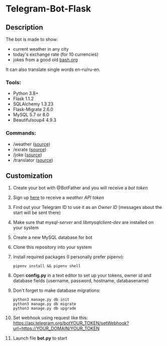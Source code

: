 # Telegram-Bot-Flask

## Description

The bot is made to show:

* current weather in any city
* today's exchange rate (for 10 currencies)
* jokes from a good old [bash.org](https://bash.im/)

It can also translate single words en-ru/ru-en.

### Tools:

* Python 3.8+
* Flask 1.1.2
* SQLAlchemy 1.3.23
* Flask-Migrate 2.6.0
* MySQL 5.7 or 8.0
* Beautifulsoup4 4.9.3

### Commands:
* /weather ([source](https://openweathermap.org/api/))
* /exrate ([source](https://www.cbr-xml-daily.ru/))
* /joke ([source](https://bash.im/))
* /translator ([source](https://wooordhunt.ru/))

## Customization
1. Create your bot with @BotFather and you will receive a _bot token_
2. Sign up [here](https://openweathermap.org/api/) to receive a _weather API token_
3. Find out your Telegram ID to use it as an _Owner ID_ (messages about the start will be sent there)
4. Make sure that _mysql-server_ and _libmysqlclient-dev_ are installed on your system
5. Create a new MySQL database for bot
6. Clone this repository into your system
7. Install required packages (I personally prefer pipenv):
    
    `pipenv install && pipenv shell`
8. Open **config.py** in a text editor to set up your tokens, owner id and database fields (username, password, hostname, databasename)
9. Don't forget to make database migrations:
    ```
    python3 manage.py db init
    python3 manage.py db migrate
    python3 manage.py db upgrade
    ```
10. Set webhook using request like this:
https://api.telegram.org/botYOUR_TOKEN/setWebhook?url=https://YOUR_DOMAIN/YOUR_TOKEN
11. Launch file **bot.py** to start
